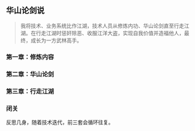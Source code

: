 ## 华山论剑说

> 我将技术、业务系统比作江湖，技术人员从修炼内功、华山论剑直至行走江湖。在行走江湖时惩奸除恶、收服江洋大盗，实现自我价值并造福他人，最终，成长为一方武林高手。

### 第一章：修炼内容

### 第二章：华山论剑

### 第三章：行走江湖

### 闭关
反思几身，随着技术迭代，前三套会循环往复。